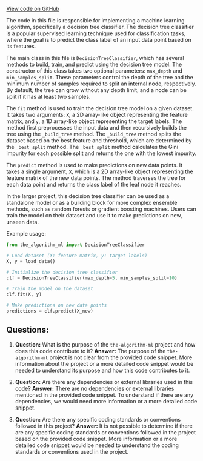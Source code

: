 [View code on GitHub](https://github.com/twitter/the-algorithm-ml/blob/master/ml_logging/__init__.py)

The code in this file is responsible for implementing a machine learning algorithm, specifically a decision tree classifier. The decision tree classifier is a popular supervised learning technique used for classification tasks, where the goal is to predict the class label of an input data point based on its features.

The main class in this file is `DecisionTreeClassifier`, which has several methods to build, train, and predict using the decision tree model. The constructor of this class takes two optional parameters: `max_depth` and `min_samples_split`. These parameters control the depth of the tree and the minimum number of samples required to split an internal node, respectively. By default, the tree can grow without any depth limit, and a node can be split if it has at least two samples.

The `fit` method is used to train the decision tree model on a given dataset. It takes two arguments: `X`, a 2D array-like object representing the feature matrix, and `y`, a 1D array-like object representing the target labels. The method first preprocesses the input data and then recursively builds the tree using the `_build_tree` method. The `_build_tree` method splits the dataset based on the best feature and threshold, which are determined by the `_best_split` method. The `_best_split` method calculates the Gini impurity for each possible split and returns the one with the lowest impurity.

The `predict` method is used to make predictions on new data points. It takes a single argument, `X`, which is a 2D array-like object representing the feature matrix of the new data points. The method traverses the tree for each data point and returns the class label of the leaf node it reaches.

In the larger project, this decision tree classifier can be used as a standalone model or as a building block for more complex ensemble methods, such as random forests or gradient boosting machines. Users can train the model on their dataset and use it to make predictions on new, unseen data.

Example usage:

```python
from the_algorithm_ml import DecisionTreeClassifier

# Load dataset (X: feature matrix, y: target labels)
X, y = load_data()

# Initialize the decision tree classifier
clf = DecisionTreeClassifier(max_depth=5, min_samples_split=10)

# Train the model on the dataset
clf.fit(X, y)

# Make predictions on new data points
predictions = clf.predict(X_new)
```
## Questions: 
 1. **Question:** What is the purpose of the `the-algorithm-ml` project and how does this code contribute to it?
   **Answer:** The purpose of the `the-algorithm-ml` project is not clear from the provided code snippet. More information about the project or a more detailed code snippet would be needed to understand its purpose and how this code contributes to it.

2. **Question:** Are there any dependencies or external libraries used in this code?
   **Answer:** There are no dependencies or external libraries mentioned in the provided code snippet. To understand if there are any dependencies, we would need more information or a more detailed code snippet.

3. **Question:** Are there any specific coding standards or conventions followed in this project?
   **Answer:** It is not possible to determine if there are any specific coding standards or conventions followed in the project based on the provided code snippet. More information or a more detailed code snippet would be needed to understand the coding standards or conventions used in the project.